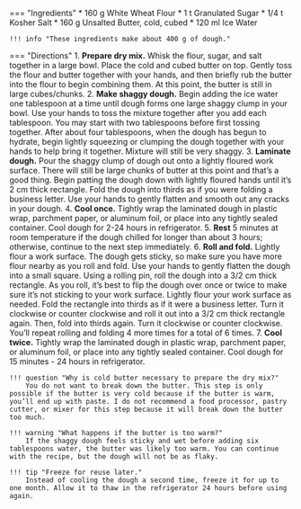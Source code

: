 === "Ingredients"
    * 160 g White Wheat Flour
    * 1 t Granulated Sugar
    * 1/4 t Kosher Salt
    * 160 g Unsalted Butter, cold, cubed
    * 120 ml Ice Water

    !!! info "These ingredients make about 400 g of dough."

=== "Directions"
    1. **Prepare dry mix.** Whisk the flour, sugar, and salt together in a large bowl. Place the cold and cubed butter on top. Gently toss the flour and butter together with your hands, and then briefly rub the butter into the flour to begin combining them. At this point, the butter is still in large cubes/chunks.
    2. **Make shaggy dough.** Begin adding the ice water one tablespoon at a time until dough forms one large shaggy clump in your bowl. Use your hands to toss the mixture together after you add each tablespoon. You may start with two tablespoons before first tossing together. After about four tablespoons, when the dough has begun to hydrate, begin lightly squeezing or clumping the dough together with your hands to help bring it together. Mixture will still be very shaggy.
    3. **Laminate dough.** Pour the shaggy clump of dough out onto a lightly floured work surface. There will still be large chunks of butter at this point and that’s a good thing. Begin patting the dough down with lightly floured hands until it’s 2 cm thick rectangle. Fold the dough into thirds as if you were folding a business letter. Use your hands to gently flatten and smooth out any cracks in your dough.
    4. **Cool once.** Tightly wrap the laminated dough in plastic wrap, parchment paper, or aluminum foil, or place into any tightly sealed container. Cool dough for 2-24 hours in refrigerator.
    5. **Rest** 5 minutes at room temperature if the dough chilled for longer than about 3 hours; otherwise, continue to the next step immediately.
    6. **Roll and fold.** Lightly flour a work surface. The dough gets sticky, so make sure you have more flour nearby as you roll and fold. Use your hands to gently flatten the dough into a small square. Using a rolling pin, roll the dough into a 3/2 cm thick rectangle. As you roll, it’s best to flip the dough over once or twice to make sure it’s not sticking to your work surface. Lightly flour your work surface as needed. Fold the rectangle into thirds as if it were a business letter. Turn it clockwise or counter clockwise and roll it out into a 3/2 cm thick rectangle again. Then, fold into thirds again. Turn it clockwise or counter clockwise. You’ll repeat rolling and folding 4 more times for a total of 6 times.
    7. **Cool twice.** Tightly wrap the laminated dough in plastic wrap, parchment paper, or aluminum foil, or place into any tightly sealed container. Cool dough for 15 minutes - 24 hours in refrigerator.


    !!! question "Why is cold butter necessary to prepare the dry mix?"
        You do not want to break down the butter. This step is only possible if the butter is very cold because if the butter is warm, you’ll end up with paste. I do not recommend a food processor, pastry cutter, or mixer for this step because it will break down the butter too much.

    !!! warning "What happens if the butter is too warm?"
        If the shaggy dough feels sticky and wet before adding six tablespoons water, the butter was likely too warm. You can continue with the recipe, but the dough will not be as flaky.

    !!! tip "Freeze for reuse later."
        Instead of cooling the dough a second time, freeze it for up to one month. Allow it to thaw in the refrigerator 24 hours before using again.

[^sally]:
    McKenney, Sally. ["Rough Puff Pastry."](https://sallysbakingaddiction.com/rough-puff-pastry/#tasty-recipes-102219-jump-target) _Sally's Baking Additions._ 1 July 2021.
